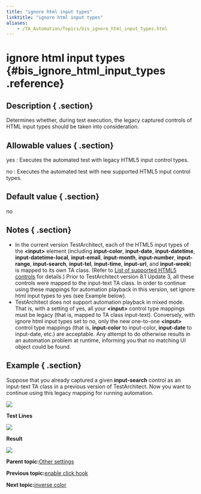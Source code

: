 ```yaml
--- 
title: "ignore html input types"
linktitle: "ignore html input types"
aliases: 
    - /TA_Automation/Topics/bis_ignore_html_input_types.html
---
```

# ignore html input types {#bis_ignore_html_input_types .reference}

## Description { .section}

Determines whether, during test execution, the legacy captured controls of HTML input types should be taken into consideration.

## Allowable values { .section}

yes
:   Executes the automated test with legacy HTML5 input control types.

no
:   Executes the automated test with new supported HTML5 input control types.

## Default value { .section}

no

## Notes { .section}

-   In the current version TestArchitect, each of the HTML5 input types of the **<input\>** element \(including **input-color**, **input-date**, **input-datetime**, **input-datetime-local**, **input-email**, **input-month**, **input-number**, **input-range**, **input-search**, **input-tel**, **input-time**, **input-url**, and **input-week**\) is mapped to its own TA class. \(Refer to [List of supported HTML5 controls](HTML5_automation_new_tags.html) for details.\) Prior to TestArchitect version 8.1 Update 3, all these controls were mapped to the input-text TA class. In order to continue using these mappings for automation playback in this version, set ignore html input types to yes \(see Example below\).
-   TestArchitect does not support automation playback in mixed mode. That is, with a setting of yes, all your **<input\>** control type mappings must be legacy \(that is, mapped to TA class input-text\). Conversely, with ignore html input types set to no, only the new one-to-one **<input\>** control type mappings \(that is, **input-color** to input-color, **input-date** to input-date, etc.\) are acceptable. Any attempt to do otherwise results in an automation problem at runtime, informing you that no matching UI object could be found.

## Example { .section}

Suppose that you already captured a given **input-search** control as an input-text TA class in a previous version of TestArchitect. Now you want to continue using this legacy mapping for running automation.

![](../Images/bis_ignore_html_input_types_aut_1.png)

**Test Lines**

![](../Images/bis_ignore_html_input_types_pgm_1.png)

**Result**

![](../Images/bis_ignore_html_input_types_res_1.png)

**Parent topic:**[Other settings](../../TA_Automation/Topics/bis_other.html)

**Previous topic:**[enable click hook](../../TA_Automation/Topics/bis_enable_click_hook.html)

**Next topic:**[inverse color](../../TA_Automation/Topics/bis_inverse_color.html)


